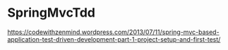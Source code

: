 # SpringMvcTdd

https://codewithzenmind.wordpress.com/2013/07/11/spring-mvc-based-application-test-driven-development-part-1-project-setup-and-first-test/
